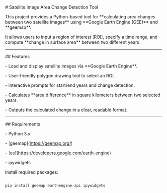 \#  Satellite Image Area Change Detection Tool



This project provides a Python-based tool for \*\*calculating area changes between two satellite images\*\* using \*\*Google Earth Engine (GEE)\*\* and \*\*geemap\*\*.  

It allows users to input a region of interest (ROI), specify a time range, and compute \*\*change in surface area\*\* between two different years.



---



\## Features

\- Load and display satellite images via \*\*Google Earth Engine\*\*.

\- User-friendly polygon drawing tool to select an ROI.

\- Interactive prompts for start/end years and change detection.

\- Calculates \*\*area difference\*\* in square kilometers between two selected years.

\- Outputs the calculated change in a clear, readable format.



---



\## Requirements

\- Python 3.x

\- \[geemap](https://geemap.org/)

\- \[ee](https://developers.google.com/earth-engine)

\- ipywidgets



Install required packages:

```bash

pip install geemap earthengine-api ipywidgets



